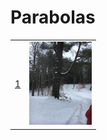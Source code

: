 # Parabolas
<table>
  <tr>
   <td>
      <a href='http://alpha.editor.p5js.org/full/HJIX5lqIG'>1</a>
    </td>
    <td>
      <img src="https://raw.githubusercontent.com/woodstockcs/Parabolas/master/source-images/image1.jpeg" width="100">
    </td>
  </tr>
</table>

